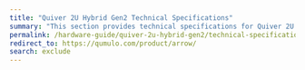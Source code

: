 ```yaml
---
title: "Quiver 2U Hybrid Gen2 Technical Specifications"
summary: "This section provides technical specifications for Quiver 2U Hybrid Gen2 node types."
permalink: /hardware-guide/quiver-2u-hybrid-gen2/technical-specifications.html
redirect_to: https://qumulo.com/product/arrow/
search: exclude
---
```

